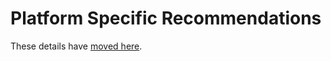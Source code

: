 # Platform Specific Recommendations

These details have [moved here](./UWP/platform-specific-recommendations.md).